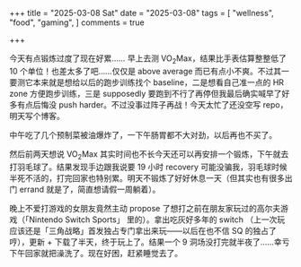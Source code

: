+++
title = "2025-03-08 Sat"
date = "2025-03-08"
tags = [
    "wellness",
    "food",
    "gaming",
]
comments = true

+++

今天有点锻炼过度了现在好累…… 早上去测 VO<sub>2</sub>Max，结果比手表估算整整低了 10 个单位！也差太多了吧……仅仅是 above average 而已有点小不爽。不过其一要测它本来就是想给以后的跑步训练找个 baseline，二是想看自己准一点的 HR zone 方便跑步训练，三是 supposedly 要跑到不行了再停但我最后确实喊早了好多有点后悔没 push harder。不过没事过阵子再战！今天太忙了还没空写 repo，明天写个博客。

中午吃了几个预制菜被油爆炸了，一下午肠胃都不大对劲，以后再也不买了。

然后前两天想说 VO<sub>2</sub>Max 其实时间也不长今天还可以再安排一个锻炼，下午就去打羽毛球了。结果发现手边跟我说要 19 小时 recovery 可能没骗我，羽毛球时候半死不活的，打完回家也特别累。明天不锻炼了好好休息一天（但其实也有很多出门 errand 就是了，简直想请假一周躺着）。

晚上不爱打游戏的女朋友竟然主动 propose 了想打之前在朋友家玩过的高尔夫游戏（「Nintendo Switch Sports」 里的）。拿出吃灰好多年的 switch （上一次玩应该还是「三角战略」首发独占专门拿出来玩——以后在也不信 SQ 的独占了哼），更新 + 下载了半天，终于玩上了。结果一个 9 洞场没打完就半夜了……幸亏下午回家就把澡洗了。现在好困，赶紧睡觉去了。